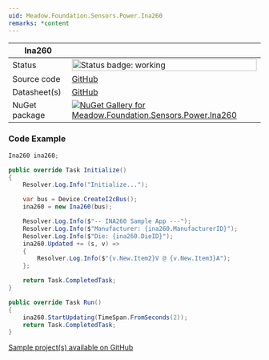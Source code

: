 ```yaml
---
uid: Meadow.Foundation.Sensors.Power.Ina260
remarks: *content
---
```


| Ina260 | |
|--------|--------|
| Status | <img src="https://img.shields.io/badge/Working-brightgreen" style="width: auto; height: -webkit-fill-available;" alt="Status badge: working" /> |
| Source code | [GitHub](https://github.com/WildernessLabs/Meadow.Foundation/tree/main/Source/Meadow.Foundation.Peripherals/Sensors.Power.Ina260) |
| Datasheet(s) | [GitHub](https://github.com/WildernessLabs/Meadow.Foundation/tree/main/Source/Meadow.Foundation.Peripherals/Sensors.Power.Ina260/Datasheet) |
| NuGet package | <a href="https://www.nuget.org/packages/Meadow.Foundation.Sensors.Power.Ina260/" target="_blank"><img src="https://img.shields.io/nuget/v/Meadow.Foundation.Sensors.Power.Ina260.svg?label=Meadow.Foundation.Sensors.Power.Ina260" alt="NuGet Gallery for Meadow.Foundation.Sensors.Power.Ina260" /></a> |

### Code Example

```csharp
Ina260 ina260;

public override Task Initialize()
{
    Resolver.Log.Info("Initialize...");

    var bus = Device.CreateI2cBus();
    ina260 = new Ina260(bus);

    Resolver.Log.Info($"-- INA260 Sample App ---");
    Resolver.Log.Info($"Manufacturer: {ina260.ManufacturerID}");
    Resolver.Log.Info($"Die: {ina260.DieID}");
    ina260.Updated += (s, v) =>
    {
        Resolver.Log.Info($"{v.New.Item2}V @ {v.New.Item3}A");
    };

    return Task.CompletedTask;
}

public override Task Run()
{ 
    ina260.StartUpdating(TimeSpan.FromSeconds(2));
    return Task.CompletedTask;
}

```

[Sample project(s) available on GitHub](https://github.com/WildernessLabs/Meadow.Foundation/tree/main/Source/Meadow.Foundation.Peripherals/Sensors.Power.Ina260/Samples/Ina260_Sample)

